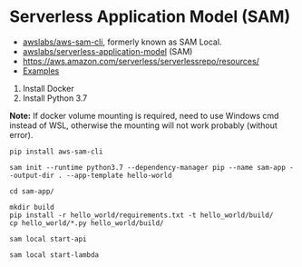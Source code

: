 # Serverless Application Model (SAM)
- [awslabs/aws-sam-cli](https://github.com/awslabs/aws-sam-cli), formerly known as SAM Local.
- [awslabs/serverless-application-model](https://github.com/awslabs/serverless-application-model) (SAM)
- https://aws.amazon.com/serverless/serverlessrepo/resources/
- [Examples](https://github.com/awslabs/serverless-application-model/tree/master/examples/2016-10-31)

1. Install Docker
2. Install Python 3.7

**Note:** 
If docker volume mounting is required, need to use Windows cmd instead of WSL, 
otherwise the mounting will not work probably (without error).

```
pip install aws-sam-cli

sam init --runtime python3.7 --dependency-manager pip --name sam-app --output-dir . --app-template hello-world

cd sam-app/

mkdir build
pip install -r hello_world/requirements.txt -t hello_world/build/
cp hello_world/*.py hello_world/build/

sam local start-api

sam local start-lambda

```
